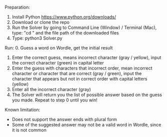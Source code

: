 Preparation:
1. Install Python https://www.python.org/downloads/
2. Download or clone the repo
3. Run the Solver by going to Command Line (Window) / Terminal (Mac), type: "cd " and the file path of the downloaded files
4. Type: python3 Solver.py

Run:
0. Guess a word on Wordle, get the initial result
1. Enter the correct guess, means incorrect character (gray / yellow), input the correct character (green) in capital letter
2. Enter the guess with characters that incorrect order, mean incorrect character or character that are correct (gray / green), input the character that appears but not in correct order with capital letters (yellow)
3. Enter all the incorrect character (gray)
4. The Solver will return you the list of possible answer based on the guess you made. Repeat to step 0 until you win!

Known limitation:
- Does not support the answer ends with plural form
- Some of the suggested answer may not be a valid word in Wordle, since it is not common
